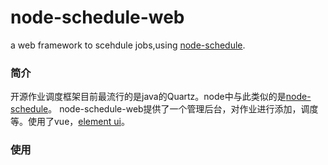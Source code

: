 # node-schedule-web
a web framework to scehdule jobs,using [node-schedule](https://github.com/node-schedule/node-schedule).

### 简介
开源作业调度框架目前最流行的是java的Quartz。node中与此类似的是[node-schedule](https://github.com/node-schedule/node-schedule)。
node-schedule-web提供了一个管理后台，对作业进行添加，调度等。使用了vue，[element ui](https://github.com/ElemeFE/element)。
### 使用

